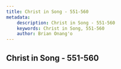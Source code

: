 ```yaml
---
title: Christ in Song - 551-560
metadata:
    description: Christ in Song - 551-560
    keywords: Christ in Song, 551-560
    author: Brian Onang'o
---
```



## Christ in Song - 551-560
  